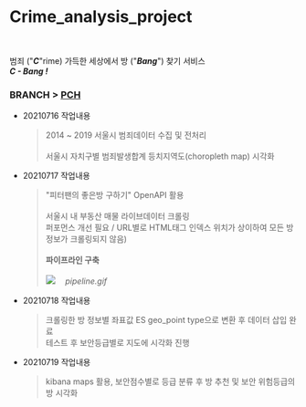 # Crime_analysis_project<br>

<br>

범죄 ("***C***"rime) 가득한 세상에서 방 ("***Bang***") 찾기 서비스 <br>
***C - Bang !***

### BRANCH > [PCH](https://github.com/Sun1203/Crime_analysis_project/tree/PCH)

- 20210716 작업내용
   > 2014 ~ 2019 서울시 범죄데이터 수집 및 전처리 <br><br>
   > 서울시 자치구별 범죄발생합계 등치지역도(choropleth map) 시각화

- 20210717 작업내용
   > "피터팬의 좋은방 구하기" OpenAPI 활용 <br><br>
   > 서울시 내 부동산 매물 라이브데이터 크롤링 <br>
   > 퍼포먼스 개선 필요 / URL별로 HTML태그 인덱스 위치가 상이하여 모든 방 정보가 크롤링되지 않음) <br><br>
   > **파이프라인 구축**<br><br>
<a href='https://ifh.cc/v-6JDIUF' target='_blank'><img src='https://ifh.cc/g/6JDIUF.gif' border='0'></a>  　*pipeline.gif*<br>

- 20210718 작업내용
   > 크롤링한 방 정보별 좌표값 ES geo_point type으로 변환 후 데이터 삽입 완료<br>
   > 테스트 후 보안등급별로 지도에 시각화 진행

- 20210719 작업내용
   > kibana maps 활용, 보안점수별로 등급 분류 후 방 추천 및 보안 위험등급의 방 시각화
